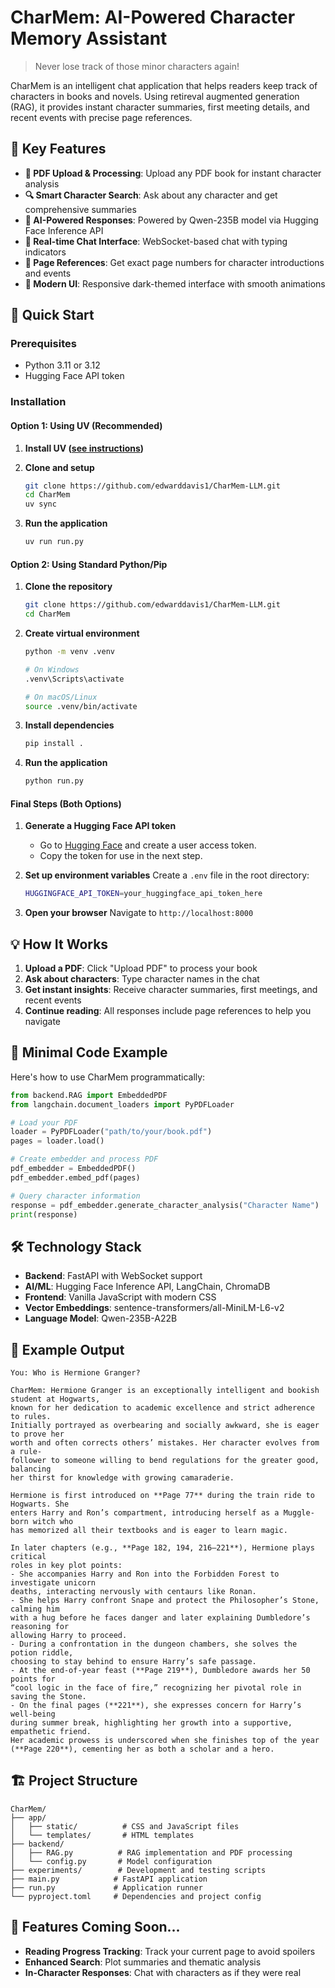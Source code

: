 # CharMem: AI-Powered Character Memory Assistant

> Never lose track of those minor characters again!

CharMem is an intelligent chat application that helps readers keep track of characters in books and novels. Using retireval augmented generation (RAG), it provides instant character summaries, first meeting details, and recent events with precise page references.

## 🌟 Key Features

-   **📄 PDF Upload & Processing**: Upload any PDF book for instant character analysis
-   **🔍 Smart Character Search**: Ask about any character and get comprehensive summaries
-   **🤖 AI-Powered Responses**: Powered by Qwen-235B model via Hugging Face Inference API
-   **💬 Real-time Chat Interface**: WebSocket-based chat with typing indicators
-   **📍 Page References**: Get exact page numbers for character introductions and events
-   **🎨 Modern UI**: Responsive dark-themed interface with smooth animations

## 🚀 Quick Start

### Prerequisites

-   Python 3.11 or 3.12
-   Hugging Face API token

### Installation

#### Option 1: Using UV (Recommended)

1. **Install UV ([see instructions](https://docs.astral.sh/uv/getting-started/installation/))**

2. **Clone and setup**

    ```bash
    git clone https://github.com/edwarddavis1/CharMem-LLM.git
    cd CharMem
    uv sync
    ```

3. **Run the application**
    ```bash
    uv run run.py
    ```

#### Option 2: Using Standard Python/Pip

1. **Clone the repository**

    ```bash
    git clone https://github.com/edwarddavis1/CharMem-LLM.git
    cd CharMem
    ```

2. **Create virtual environment**

    ```bash
    python -m venv .venv

    # On Windows
    .venv\Scripts\activate

    # On macOS/Linux
    source .venv/bin/activate
    ```

3. **Install dependencies**

    ```bash
    pip install .
    ```

4. **Run the application**
    ```bash
    python run.py
    ```

#### Final Steps (Both Options)

1. **Generate a Hugging Face API token**

    - Go to [Hugging Face](https://huggingface.co/docs/hub/en/security-tokens) and create a user access token.
    - Copy the token for use in the next step.

2. **Set up environment variables**
   Create a `.env` file in the root directory:

    ```bash
    HUGGINGFACE_API_TOKEN=your_huggingface_api_token_here
    ```

3. **Open your browser**
   Navigate to `http://localhost:8000`

## 💡 How It Works

1. **Upload a PDF**: Click "Upload PDF" to process your book
2. **Ask about characters**: Type character names in the chat
3. **Get instant insights**: Receive character summaries, first meetings, and recent events
4. **Continue reading**: All responses include page references to help you navigate

## 🔧 Minimal Code Example

Here's how to use CharMem programmatically:

```python
from backend.RAG import EmbeddedPDF
from langchain.document_loaders import PyPDFLoader

# Load your PDF
loader = PyPDFLoader("path/to/your/book.pdf")
pages = loader.load()

# Create embedder and process PDF
pdf_embedder = EmbeddedPDF()
pdf_embedder.embed_pdf(pages)

# Query character information
response = pdf_embedder.generate_character_analysis("Character Name")
print(response)
```

## 🛠️ Technology Stack

-   **Backend**: FastAPI with WebSocket support
-   **AI/ML**: Hugging Face Inference API, LangChain, ChromaDB
-   **Frontend**: Vanilla JavaScript with modern CSS
-   **Vector Embeddings**: sentence-transformers/all-MiniLM-L6-v2
-   **Language Model**: Qwen-235B-A22B

## 📝 Example Output

```
You: Who is Hermione Granger?

CharMem: Hermione Granger is an exceptionally intelligent and bookish student at Hogwarts,
known for her dedication to academic excellence and strict adherence to rules.
Initially portrayed as overbearing and socially awkward, she is eager to prove her
worth and often corrects others’ mistakes. Her character evolves from a rule-
follower to someone willing to bend regulations for the greater good, balancing
her thirst for knowledge with growing camaraderie.

Hermione is first introduced on **Page 77** during the train ride to Hogwarts. She
enters Harry and Ron’s compartment, introducing herself as a Muggle-born witch who
has memorized all their textbooks and is eager to learn magic.

In later chapters (e.g., **Page 182, 194, 216–221**), Hermione plays critical
roles in key plot points:
- She accompanies Harry and Ron into the Forbidden Forest to investigate unicorn
deaths, interacting nervously with centaurs like Ronan.
- She helps Harry confront Snape and protect the Philosopher’s Stone, calming him
with a hug before he faces danger and later explaining Dumbledore’s reasoning for
allowing Harry to proceed.
- During a confrontation in the dungeon chambers, she solves the potion riddle,
choosing to stay behind to ensure Harry’s safe passage.
- At the end-of-year feast (**Page 219**), Dumbledore awards her 50 points for
“cool logic in the face of fire,” recognizing her pivotal role in saving the Stone.
- On the final pages (**221**), she expresses concern for Harry’s well-being
during summer break, highlighting her growth into a supportive, empathetic friend.
Her academic prowess is underscored when she finishes top of the year
(**Page 220**), cementing her as both a scholar and a hero.
```

## 🏗️ Project Structure

```
CharMem/
├── app/
│   ├── static/          # CSS and JavaScript files
│   └── templates/       # HTML templates
├── backend/
│   ├── RAG.py          # RAG implementation and PDF processing
│   └── config.py       # Model configuration
├── experiments/        # Development and testing scripts
├── main.py            # FastAPI application
├── run.py             # Application runner
└── pyproject.toml     # Dependencies and project config
```

## 🔮 Features Coming Soon...

-   **Reading Progress Tracking**: Track your current page to avoid spoilers
-   **Enhanced Search**: Plot summaries and thematic analysis
-   **In-Character Responses**: Chat with characters as if they were real
